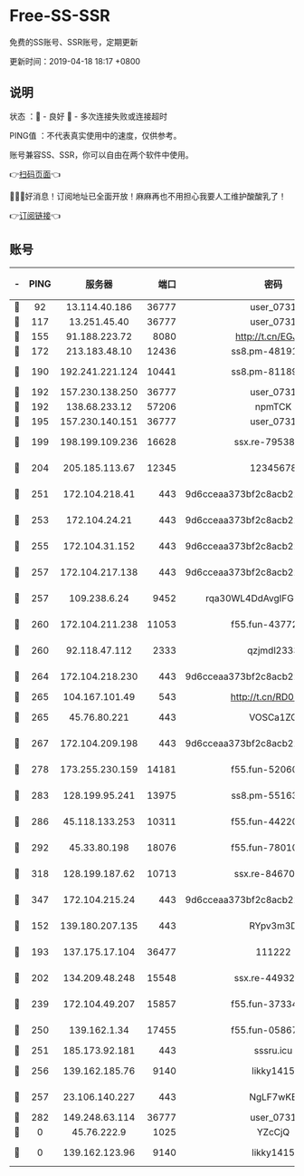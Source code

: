 # Free-SS-SSR

免费的SS账号、SSR账号，定期更新

更新时间：2019-04-18 18:17 +0800

## 说明

状态     ：🙂 - 良好 🙁 - 多次连接失败或连接超时

PING值   ：不代表真实使用中的速度，仅供参考。

账号兼容SS、SSR，你可以自由在两个软件中使用。

👉[扫码页面](https://liesauer.github.io/Free-SS-SSR/)👈

🎉🎉🎉好消息！订阅地址已全面开放！麻麻再也不用担心我要人工维护酸酸乳了！

👉[订阅链接](https://www.liesauer.net/yogurt/subscribe?ACCESS_TOKEN=DAYxR3mMaZAsaqUb)👈

## 账号

|-|PING|服务器|端口|密码|加密方式|区域|
|:----:|:----:|:-----:|-----:|:----:|:----:|:----:|
|🙂|92|13.114.40.186|36777|user_0731|chacha20|JP|
|🙂|117|13.251.45.40|36777|user_0731|chacha20|SG|
|🙂|155|91.188.223.72|8080|http://t.cn/EGJIyrl|rc4-md5|RU|
|🙂|172|213.183.48.10|12436|ss8.pm-48191124|rc4-md5|RU|
|🙂|190|192.241.221.124|10441|ss8.pm-81189488|aes-256-cfb|US|
|🙂|192|157.230.138.250|36777|user_0731|chacha20|US|
|🙂|192|138.68.233.12|57206|npmTCK|rc4-md5|US|
|🙂|195|157.230.140.151|36777|user_0731|chacha20|US|
|🙂|199|198.199.109.236|16628|ssx.re-79538912|aes-256-cfb|US|
|🙂|204|205.185.113.67|12345|12345678|aes-256-cfb|US|
|🙂|251|172.104.218.41|443|9d6cceaa373bf2c8acb22e60b6a58be6|aes-256-cfb|US|
|🙂|253|172.104.24.21|443|9d6cceaa373bf2c8acb22e60b6a58be6|aes-256-cfb|US|
|🙂|255|172.104.31.152|443|9d6cceaa373bf2c8acb22e60b6a58be6|aes-256-cfb|US|
|🙂|257|172.104.217.138|443|9d6cceaa373bf2c8acb22e60b6a58be6|aes-256-cfb|US|
|🙂|257|109.238.6.24|9452|rqa30WL4DdAvgIFG6Fs3znzTa|aes-256-cfb|FR|
|🙂|260|172.104.211.238|11053|f55.fun-43772326|aes-256-cfb|US|
|🙂|260|92.118.47.112|2333|qzjmdl2333|aes-256-cfb|US|
|🙂|264|172.104.218.230|443|9d6cceaa373bf2c8acb22e60b6a58be6|aes-256-cfb|US|
|🙂|265|104.167.101.49|543|http://t.cn/RD0D7sx|rc4-md5|CA|
|🙂|265|45.76.80.221|443|VOSCa1ZG|aes-256-cfb|DE|
|🙂|267|172.104.209.198|443|9d6cceaa373bf2c8acb22e60b6a58be6|aes-256-cfb|US|
|🙂|278|173.255.230.159|14181|f55.fun-52060044|aes-256-cfb|US|
|🙂|283|128.199.95.241|13975|ss8.pm-55163159|aes-256-cfb|SG|
|🙂|286|45.118.133.253|10311|f55.fun-44220046|aes-256-cfb|SG|
|🙂|292|45.33.80.198|18076|f55.fun-78010722|aes-256-cfb|US|
|🙂|318|128.199.187.62|10713|ssx.re-84670047|aes-256-cfb|SG|
|🙂|347|172.104.215.24|443|9d6cceaa373bf2c8acb22e60b6a58be6|aes-256-cfb|US|
|🙂|152|139.180.207.135|443|RYpv3m3D|aes-256-cfb|JP|
|🙂|193|137.175.17.104|36477|111222|aes-256-cfb|US|
|🙂|202|134.209.48.248|15548|ssx.re-44932376|aes-256-cfb|US|
|🙂|239|172.104.49.207|15857|f55.fun-37334646|aes-256-cfb|SG|
|🙂|250|139.162.1.34|17455|f55.fun-05867060|aes-256-cfb|SG|
|🙂|251|185.173.92.181|443|sssru.icu|rc4-md5|RU|
|🙂|256|139.162.185.76|9140|likky1415|aes-256-cfb|DE|
|🙂|257|23.106.140.227|443|NgLF7wKB|aes-256-cfb|US|
|🙂|282|149.248.63.114|36777|user_0731|chacha20|CA|
|🙁|0|45.76.222.9|1025|YZcCjQ|rc4-md5|JP|
|🙁|0|139.162.123.96|9140|likky1415|aes-256-cfb|JP|
